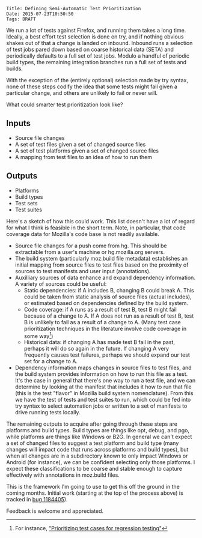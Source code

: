     Title: Defining Semi-Automatic Test Prioritization
    Date: 2015-07-23T10:50:50
    Tags: DRAFT

We run a lot of tests against Firefox, and running them takes a long time.
Ideally, a best effort test selection is done on try, and if nothing obvious
shakes out of that a change is landed on inbound. Inbound runs a selection of
test jobs pared down based on coarse historical data (SETA) and periodically
defaults to a full set of test jobs. Modulo a handful of periodic build types,
the remaining integration branches run a full set of tests and builds.
<!-- more -->

With the exception of the (entirely optional) selection made by try syntax,
none of these steps codify the idea that some tests might fail given a
particular change, and others are unlikely to fail or never will.

What could smarter test prioritization look like?

## Inputs
* Source file changes
* A set of test files given a set of changed source files
* A set of test platforms given a set of changed source files
* A mapping from test files to an idea of how to run them

## Outputs
* Platforms
* Build types
* Test sets
* Test suites

Here's a sketch of how this could work. This list doesn't have a lot of regard
for what I think is feasible in the short term. Note, in particular, that code
coverage data for Mozilla's code base is not readily available.

* Source file changes for a push come from hg. This should be extractable
  from a user's machine or hg.mozilla.org servers.
* The build system (particularly moz.build file metadata) establishes an
  initial mapping from source files to test files based on the proximity of
  sources to test manifests and user input (annotations).
* Auxilliary sources of data enhance and expand dependency information. A
  variety of sources could be useful:
  * Static dependencies: if A includes B, changing B could break A. This could
    be taken from static analysis of source files (actual includes), or
    estimated based on dependencies defined by the build system.
  * Code coverage: if A runs as a result of test B, test B might fail because
    of a change to A. If A does not run as a result of test B, test B is
    unlikely to fail as a result of a change to A.
    (Many test case prioritization techniques in the literature involve
     code coverage in some way[^fn])
  * Historical data: if changing A has made test B fail in the past, perhaps
    it will do so again in the future. If changing A very frequently causes
    test failures, perhaps we should expand our test set for a change to A.
* Dependency information maps changes in source files to test files, and
  the build system provides information on how to run this file as a test.
  It's the case in general that there's one way to run a test file, and
  we can determine by looking at the manifest that includes it how to run
  that file (this is the test "flavor" in Mozilla build system
  nomenclature). From this we have the test of tests and test suites to
  run, which could be fed into try syntax to select automation jobs or
  written to a set of manifests to drive running tests locally.

The remaining outputs to acquire after going through these steps are
platforms and build types. Build types are things like opt, debug, and pgo,
while platforms are things like Windows or B2G. In general we can't
expect a set of changed files to suggest a test platform and build type
(many changes will impact code that runs across platforms and build types),
but when all changes are in a subdirectory known to only impact Windows or
Android (for instance), we can be confident selecting only those platforms.
I expect these classifications to be coarse and stable enough to capture
effectively with annotations in moz.build files.

This is the framework I'm going to use to get this off the ground in the coming
months. Initial work (starting at the top of the process above) is tracked in
[bug 1184405](https://bugzilla.mozilla.org/show_bug.cgi?id=1184405)).

Feedback is welcome and appreciated.

[^fn]: For instance, ["Prioritizing test cases for regression testing"](http://digitalcommons.unl.edu/cgi/viewcontent.cgi?article=1031&context=csetechreports)
